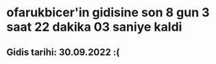 # ofarukbicer'in gidisine son 8 gun 3 saat 22 dakika 03 saniye kaldi

## Gidis tarihi: 30.09.2022 :(